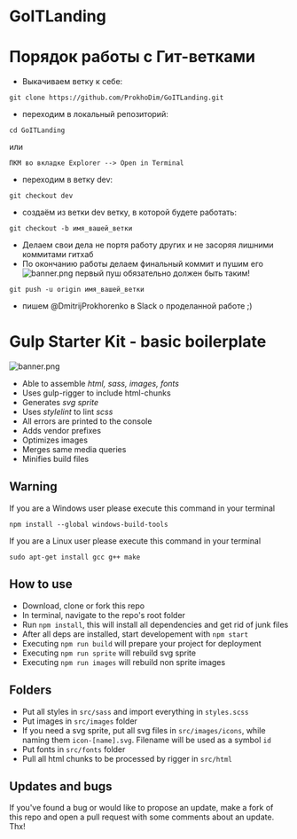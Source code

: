 # GoITLanding

# Порядок работы с Гит-ветками

- Выкачиваем ветку к себе:
```plain
git clone https://github.com/ProkhoDim/GoITLanding.git
```
- переходим в локальный репозиторий:
```plain
cd GoITLanding
```
или
```plain
ПКМ во вкладке Explorer --> Open in Terminal
```
- переходим в ветку dev:
```plain
git checkout dev
```
- создаём из ветки dev ветку, в которой будете работать:
```plain
git checkout -b имя_вашей_ветки
```
- Делаем свои дела не портя работу других и не засоряя лишними коммитами гитхаб
- По окончанию работы делаем финальный коммит и пушим его
![banner.png](https://i.ibb.co/2tX2gRk/banner.png)
первый пуш обязательно должен быть таким!
```plain
git push -u origin имя_вашей_ветки
```
- пишем @DmitrijProkhorenko в Slack о проделанной работе ;)

# Gulp Starter Kit - basic boilerplate

![banner.png](https://i.ibb.co/2tX2gRk/banner.png)

- Able to assemble _html, sass, images, fonts_
- Uses gulp-rigger to include html-chunks
- Generates _svg sprite_
- Uses _stylelint_ to lint _scss_
- All errors are printed to the console
- Adds vendor prefixes
- Optimizes images
- Merges same media queries
- Minifies build files

## Warning

If you are a Windows user please execute this command in your terminal

```plain
npm install --global windows-build-tools
```

If you are a Linux user please execute this command in your terminal

```plain
sudo apt-get install gcc g++ make
```

## How to use

- Download, clone or fork this repo
- In terminal, navigate to the repo's root folder
- Run `npm install`, this will install all dependencies and get rid of junk files
- After all deps are installed, start developement with `npm start`
- Executing `npm run build` will prepare your project for deployment
- Executing `npm run sprite` will rebuild svg sprite
- Executing `npm run images` will rebuild non sprite images

## Folders

- Put all styles in `src/sass` and import everything in `styles.scss`
- Put images in `src/images` folder
- If you need a svg sprite, put all svg files in `src/images/icons`, while naming them `icon-[name].svg`. Filename will be used as a symbol `id`
- Put fonts in `src/fonts` folder
- Pull all html chunks to be processed by rigger in `src/html`

## Updates and bugs

If you've found a bug or would like to propose an update, make a fork of this repo and open a pull request with some comments about an update. Thx!
